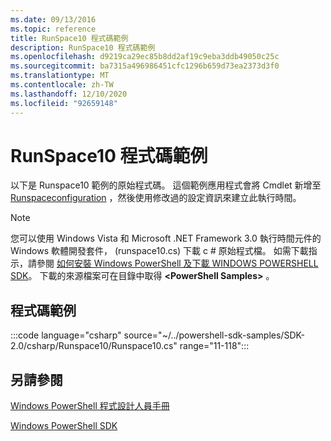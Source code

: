 ```yaml
---
ms.date: 09/13/2016
ms.topic: reference
title: RunSpace10 程式碼範例
description: RunSpace10 程式碼範例
ms.openlocfilehash: d9219ca29ec85b8dd2af19c9eba3ddb49050c25c
ms.sourcegitcommit: ba7315a496986451cfc1296b659d73ea2373d3f0
ms.translationtype: MT
ms.contentlocale: zh-TW
ms.lasthandoff: 12/10/2020
ms.locfileid: "92659148"
---
```

# <a name="runspace10-code-sample"></a>RunSpace10 程式碼範例

以下是 Runspace10 範例的原始程式碼。 這個範例應用程式會將 Cmdlet 新增至 [Runspaceconfiguration](/dotnet/api/System.Management.Automation.Runspaces.RunspaceConfiguration) ，然後使用修改過的設定資訊來建立此執行時間。

> [!NOTE]
> 您可以使用 Windows Vista 和 Microsoft .NET Framework 3.0 執行時間元件的 Windows 軟體開發套件， (runspace10.cs) 下載 c # 原始程式檔。 如需下載指示，請參閱 [如何安裝 Windows PowerShell 及下載 WINDOWS POWERSHELL SDK](/powershell/scripting/developer/installing-the-windows-powershell-sdk)。
> 下載的來源檔案可在目錄中取得 **\<PowerShell Samples>** 。

## <a name="code-sample"></a>程式碼範例

:::code language="csharp" source="~/../powershell-sdk-samples/SDK-2.0/csharp/Runspace10/Runspace10.cs" range="11-118":::

## <a name="see-also"></a>另請參閱

[Windows PowerShell 程式設計人員手冊](./windows-powershell-programmer-s-guide.md)

[Windows PowerShell SDK](../windows-powershell-reference.md)
